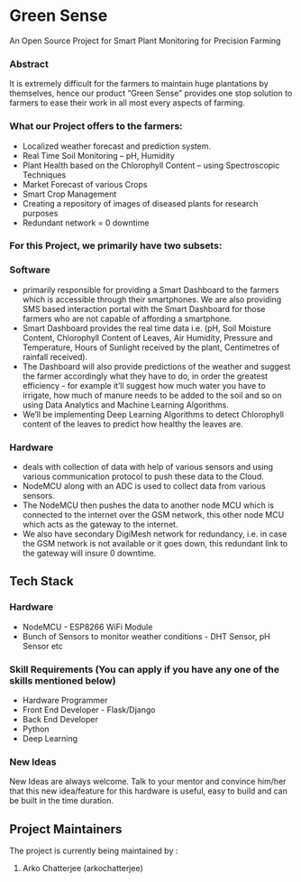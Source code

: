 # Green Sense
An Open Source Project for Smart Plant Monitoring for Precision Farming


### Abstract
It is extremely difficult for the farmers to maintain huge plantations by themselves, hence our product “Green Sense” provides one stop solution to farmers to ease their work in all most every aspects of farming.

### What our Project offers to the farmers:
* Localized weather forecast and prediction system.
* Real Time Soil Monitoring – pH, Humidity
* Plant Health based on the Chlorophyll Content – using Spectroscopic Techniques
* Market Forecast of various Crops
* Smart Crop Management
* Creating a repository of images of diseased plants for research purposes
* Redundant network = 0 downtime

### For this Project, we primarily have two subsets: 

### Software
* primarily responsible for providing a Smart Dashboard to the farmers which is accessible through their smartphones. We are also providing SMS based interaction portal with the Smart Dashboard for those farmers who are not capable of affording a smartphone.
* Smart Dashboard provides the real time data i.e. (pH, Soil Moisture Content, Chlorophyll Content of Leaves, Air Humidity, Pressure and Temperature, Hours of Sunlight received by the plant, Centimetres of rainfall received).
* The Dashboard will also provide predictions of the weather and suggest the farmer accordingly what they have to do, in order the greatest efficiency - for example it’ll suggest how much water you have to irrigate, how much of manure needs to be added to the soil and so on using Data Analytics and Machine Learning Algorithms.
* We’ll be implementing Deep Learning Algorithms to detect Chlorophyll content of the leaves to predict how healthy the leaves are.



### Hardware 
* deals with collection of data with help of various sensors and using various communication protocol to push these data to the Cloud.
* NodeMCU along with an ADC is used to collect data from various sensors.
* The NodeMCU then pushes the data to another node MCU which is connected to the internet over the GSM network, this other node MCU which acts as the gateway to the internet.
* We also have secondary DigiMesh network for redundancy, i.e. in case the GSM network is not available or it goes down, this redundant link to the gateway will insure 0 downtime. 



## Tech Stack
### Hardware
* NodeMCU - ESP8266 WiFi Module
* Bunch of Sensors to monitor weather conditions - DHT Sensor, pH Sensor etc


### Skill Requirements (You can apply if you have any one of the skills mentioned below)

* Hardware Programmer
* Front End Developer - Flask/Django
* Back End Developer
* Python
* Deep Learning




### New Ideas
New Ideas are always welcome. Talk to your mentor and convince him/her that this new idea/feature for this hardware is useful, easy to build and can be built in the time duration. 


## Project Maintainers
The project is currently being maintained by :  
1) Arko Chatterjee (arkochatterjee)


